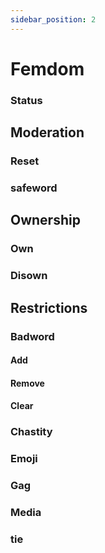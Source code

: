 ```yaml
---
sidebar_position: 2
---
```


# Femdom

### Status
## Moderation
### Reset
### safeword
## Ownership
### Own
### Disown
## Restrictions
### Badword
#### Add
#### Remove
#### Clear
### Chastity
### Emoji
### Gag
### Media
### tie



